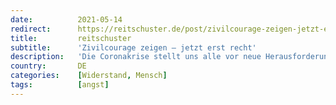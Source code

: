 ```yaml
---
date:          2021-05-14
redirect:      https://reitschuster.de/post/zivilcourage-zeigen-jetzt-erst-recht/
title:         reitschuster
subtitle:      'Zivilcourage zeigen – jetzt erst recht'
description:   'Die Coronakrise stellt uns alle vor neue Herausforderungen, es ist höchste Zeit, etwas zu tun. Doch gerade das ist es, was sehr vielen Menschen Probleme bereitet. Sie verstecken sich lieber hinter ihren Ausreden, schreibt die Buchautorin und Visualisierungs-Therapeutin Simone Riesmeier – und ruft zum aktiven Handeln auf.'
country:       DE
categories:    [Widerstand, Mensch]
tags:          [angst]
---
```

